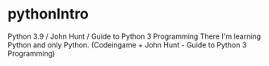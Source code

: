 # pythonIntro
Python 3.9 / John Hunt / Guide to Python 3 Programming
There I'm learning Python and only Python. (Codeingame + John Hunt - Guide to Python 3 Programming)
